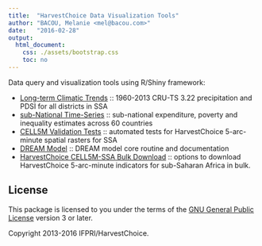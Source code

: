 ```yaml
---
title:  "HarvestChoice Data Visualization Tools"
author: "BACOU, Melanie <mel@bacou.com>"
date:   "2016-02-28"
output:
  html_document:
    css: ./assets/bootstrap.css
    toc: no
---
```




Data query and visualization tools using R/Shiny framework:

- [Long-term Climatic Trends](http://tools.harvestchoice.org/rainfall) :: 1960-2013 CRU-TS 3.22 precipitation and PDSI for all districts in SSA
- [sub-National Time-Series](http://tools.harvestchoice.org/subnatpov) :: sub-national expenditure, poverty and inequality estimates across 60 countries
- [CELL5M Validation Tests](http://tools.harvestchoice.org/cell5mValidate) :: automated tests for HarvestChoice 5-arc-minute spatial rasters for SSA
- [DREAM Model](http://tools.harvestchoice.org/dream) :: DREAM model core routine and documentation
- [HarvestChoice CELL5M-SSA Bulk Download](http://harvestchoice.org/page/bulk) :: options to download HarvestChoice 5-arc-minute indicators for sub-Saharan Africa in bulk.



## License

This package is licensed to you under the terms of the [GNU General Public License](http://www.gnu.org/licenses/gpl.html) version 3 or later.

Copyright 2013-2016 IFPRI/HarvestChoice.
